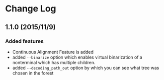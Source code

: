# Change Log

## 1.1.0 (2015/11/9)

### Added features
- Continuous Alignment Feature is added
- added `--binarize` option which enables virtual binarization of a nonterminal which has multiple children.
- added `--decoding_path_out` option by which you can see what tree was chosen in the forest

